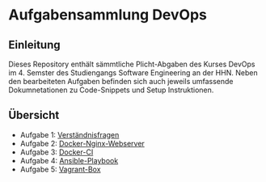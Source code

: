 # Aufgabensammlung DevOps

## Einleitung

Dieses Repository enthält sämmtliche Plicht-Abgaben des Kurses DevOps im 4. Semster des
Studiengangs Software Engineering an der HHN. Neben den bearbeiteten Aufgaben befinden sich auch
jeweils umfassende Dokumnetationen zu Code-Snippets und Setup Instruktionen.

## Übersicht

* Aufgabe 1: [Verständnisfragen](https://github.com/ckiri/dev-ops/blob/main/verst%C3%A4ndnisfragen/verst%C3%A4ndnisfragen.md)
* Aufgabe 2: [Docker-Nginx-Webserver](https://github.com/ckiri/dev-ops/tree/main/docker-nginx-webserver)
* Aufgabe 3: [Docker-CI](https://github.com/ckiri/dev-ops/tree/main/docker-ci)
* Aufgabe 4: [Ansible-Playbook](https://github.com/ckiri/dev-ops/tree/main/ansible-playbook)
* Aufgabe 5: [Vagrant-Box](https://github.com/ckiri/dev-ops/tree/main/vagrant-box)

